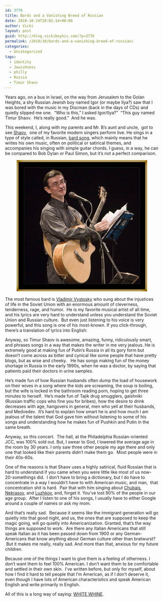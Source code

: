 ```yaml
---
id: 3776
title: Bards and a Vanishing Breed of Russian
date: 2010-10-24T20:02:14+00:00
author: Vicki
layout: post
guid: http://blog.vickiboykis.com/?p=3776
permalink: /2010/10/bards-and-a-vanishing-breed-of-russian/
categories:
  - Uncategorized
tags:
  - identity
  - Jewishness
  - philly
  - Russia
  - Timur Shaov
---
```

Years ago, on a bus in Israel, on the way from Jerusalem to the Golan Heights, a shy Russian Jewish boy named Igor (or maybe Ilya?) saw that I was bored with the music in my Discman (back in the days of CDs) and quietly slipped me one.  &#8220;Who is this,&#8221; I asked Igor/Ilya?&#8221;  &#8220;This guy named Timur Shaov.  He&#8217;s really good.&#8221;  And he was.

This weekend, I, along with my parents and Mr. B&#8217;s aunt and uncle,  got to see [Shaov](http://www.shaov.ru/),  one of my favorite modern singers perform live. He sings in a type of style called, in Russian, [bard song](http://en.wikipedia.org/wiki/Bard_(Soviet_Union)), which mainly means that he writes his own music, often on political or satirical themes, and accompanies his singing with simple guitar chords. I guess, in a way, he can be compared to Bob Dylan or Paul Simon, but it&#8217;s not a perfect comparison.

<p style="text-align: center;">
  <a href="https://raw.githubusercontent.com/veekaybee/wlb/gh-pages/assets/images/2010/10/Timur_Shaov.jpg"><img class="aligncenter size-full wp-image-3777" title="Timur_Shaov" src="https://raw.githubusercontent.com/veekaybee/wlb/gh-pages/assets/images/2010/10/Timur_Shaov.jpg" alt="" width="429" height="429" /></a>
</p>

The most famous bard is [Vladimir Vystosky](http://www.kulichki.com/vv/eng/) who sung about the injustices of life in the Soviet Union with an enormous amount of cleverness, tenderness, rage, and humor.  He is my favorite musical artist of all time, and his lyrics are very hard to understand unless you understand the Soviet Union and Russian culture.  But even just listening to his voice is very powerful, and this song is one of his most-known. If you click-through, there&#8217;s a translation of lyrics into English:



Anyway, so Timur Shaov is awesome, amazing, funny, ridiculously smart, and phrases songs in a way that makes the writer in me very jealous. He is extremely good at making fun of Putin&#8217;s Russia in all its gory form but doesn&#8217;t come across as bitter and cynical like some people that have pretty blogs, but as wise and cheeky.   He has songs making fun of the money shortage in Russia in the early 1990s, when he was a doctor, by saying that patients paid their doctors in urine samples.

He&#8217;s made fun of how Russian husbands often dump the load of housework on their wives in a song where the kids are screaming, the soup is boiling, but the wife is locked in the bathroom reading porn, hoping to get three minutes to herself.  He&#8217;s made fun of Tajik drug smugglers, gaishniki (Russian traffic cops who fine you for bribes), how the desire to drink decreases with age, hangovers in general, men who yell at their husbands, and Medvedev.  It&#8217;s hard to explain how smart he is and how much I am jealous of the talent that God gave him without listening to some of his songs and understanding how he makes fun of Pushkin and Putin in the same breath.

Anyway, so this concert.  The hall, at the Philadelphia Russian-oriented JCC, was 100% sold out. But, I swear to God, I lowered the average age in the room by 30 years. I only saw three other people my age there and only one that looked like their parents didn&#8217;t make them go.  Most people were in their 40s-60s.

One of the reasons is that Shaov uses a highly satirical, fluid Russian that is hard to understand if you came when you were little like most of us now-20-somethings did.  I don&#8217;t have to bring a dictionary, but I do have to concentrate in a way I wouldn&#8217;t have to with American music, and man,  that concentration shit is hard.  Pair that with him singing about [Chubais](http://en.wikipedia.org/wiki/Anatoly_Chubais), [Nekrasov](http://en.wikipedia.org/wiki/Nikolay_Nekrasov), and [Luzhkov](http://en.wikipedia.org/wiki/Yury_Luzhkov), and, forget it. You&#8217;ve lost 90% of the people in our age group.  After I listen to one of his songs, I usually have to either Google around a couple of names or ask my mom.

And that&#8217;s really sad.  Because it seems like the immigrant generation will go quietly into that good night, and us, the ones that are supposed to keep the magic going, will go quietly into Americanization. Granted, that&#8217;s the way things are supposed to work.  Are there any Italian Americans that still speak Italian as it has been passed down from 1900 or any German-Americans that know anything about German culture other than bratwurst?  But it makes me really, really sad. And more than that, anxious for my future children.

Because one of the things I want to give them is a feeling of otherness. I don&#8217;t want them to feel 100% American. I don&#8217;t want them to be comfortable and settled in their own skin.  I&#8217;ve written before, but only for myself, about how I find it hard to tell people that I&#8217;m American, as if I don&#8217;t deserve it, even though I have lots of American characteristics and speak American English and write primarily in English.

All of this is a long way of saying: [WHITE WHINE](http://whitewhine.tumblr.com/).